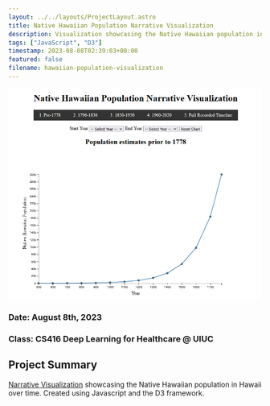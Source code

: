 ```yaml
---
layout: ../../layouts/ProjectLayout.astro
title: Native Hawaiian Population Narrative Visualization
description: Visualization showcasing the Native Hawaiian population in Hawaii over time. Created using Javascript and the D3 framework
tags: ["JavaScript", "D3"]
timestamp: 2023-08-08T02:39:03+00:00
featured: false
filename: hawaiian-population-visualization
---
```


![Narrative_Visualization](/images/hawaiian-population-viz/narrative_visualization.png)

### Date: August 8th, 2023

### Class: CS416 Deep Learning for Healthcare @ UIUC

## Project Summary

[Narrative Visualization](https://akolyte.github.io/CS_416_Native_Hawaiian_Population_Narrative_Visualization/) showcasing the Native Hawaiian population in Hawaii over time. Created using Javascript and the D3 framework.
